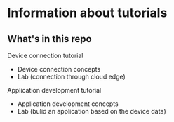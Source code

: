 # Information about tutorials

## What's in this repo

Device connection tutorial
- Device connection concepts
- Lab (connection through cloud edge)

Application development tutorial
- Application development concepts
- Lab (bulid an application based on the device data)
